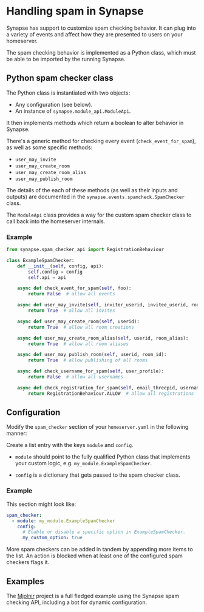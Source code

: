 # Handling spam in Synapse

Synapse has support to customize spam checking behavior. It can plug into a
variety of events and affect how they are presented to users on your homeserver.

The spam checking behavior is implemented as a Python class, which must be
able to be imported by the running Synapse.

## Python spam checker class

The Python class is instantiated with two objects:

* Any configuration (see below).
* An instance of `synapse.module_api.ModuleApi`.

It then implements methods which return a boolean to alter behavior in Synapse.

There's a generic method for checking every event (`check_event_for_spam`), as
well as some specific methods:

* `user_may_invite`
* `user_may_create_room`
* `user_may_create_room_alias`
* `user_may_publish_room`

The details of the each of these methods (as well as their inputs and outputs)
are documented in the `synapse.events.spamcheck.SpamChecker` class.

The `ModuleApi` class provides a way for the custom spam checker class to
call back into the homeserver internals.

### Example

```python
from synapse.spam_checker_api import RegistrationBehaviour

class ExampleSpamChecker:
    def __init__(self, config, api):
        self.config = config
        self.api = api

    async def check_event_for_spam(self, foo):
        return False  # allow all events

    async def user_may_invite(self, inviter_userid, invitee_userid, room_id):
        return True  # allow all invites

    async def user_may_create_room(self, userid):
        return True  # allow all room creations

    async def user_may_create_room_alias(self, userid, room_alias):
        return True  # allow all room aliases

    async def user_may_publish_room(self, userid, room_id):
        return True  # allow publishing of all rooms

    async def check_username_for_spam(self, user_profile):
        return False  # allow all usernames

    async def check_registration_for_spam(self, email_threepid, username, request_info):
        return RegistrationBehaviour.ALLOW  # allow all registrations
```

## Configuration

Modify the `spam_checker` section of your `homeserver.yaml` in the following
manner:

Create a list entry with the keys `module` and `config`.

* `module` should point to the fully qualified Python class that implements your
  custom logic, e.g. `my_module.ExampleSpamChecker`.

* `config` is a dictionary that gets passed to the spam checker class.

### Example

This section might look like:

```yaml
spam_checker:
  - module: my_module.ExampleSpamChecker
    config:
      # Enable or disable a specific option in ExampleSpamChecker.
      my_custom_option: true
```

More spam checkers can be added in tandem by appending more items to the list. An
action is blocked when at least one of the configured spam checkers flags it.

## Examples

The [Mjolnir](https://github.com/matrix-org/mjolnir) project is a full fledged
example using the Synapse spam checking API, including a bot for dynamic
configuration.
